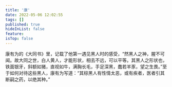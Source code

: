 ```yaml
---
title: '康'
date: 2022-05-06 12:02:55
tags: []
published: true
hideInList: false
feature: 
isTop: false
---
```

康有为的《大同书》里，记载了他第一遇见黑人时的感受，“然黑人之神，腥不可闻。故大同之世，白人黄人，才能形状，相去不远，可以平等。其黑人之形状也，铁面银牙，斜额如猪，直视如牛，满胸长毛，手足深黑，蠢若羊豕，望之生畏。”至于如何对待这些黑人，康有为写道：“其棕黑人有性情太恶，或有疾者，医者引其断嗣之药，以绝其种。”
